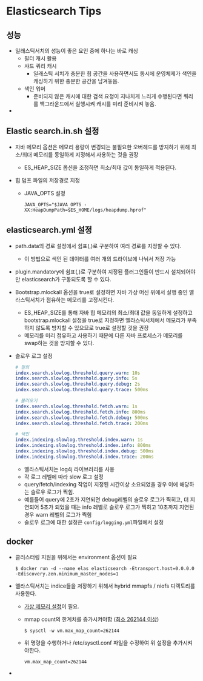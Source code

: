 # Elasticsearch Tips



## 성능

* 일래스틱서치의 성능이 좋은 요인 중에 하나는 바로 캐싱
  * 필터 캐시 활용
  * 샤드 쿼리 캐시
    * 일래스틱 서치가 충분한 힙 공간을 사용하면서도 동시에 운영체제가 색인을 캐싱하기 위한 충분한 공간을 남겨놓음.
  * 색인 워머
    * 준비되지 않은 캐시에 대한 검색 요청이 지나치게 느리게 수행된다면 쿼리를 백그라운드에서 실행시켜 캐시를 미리 준비시켜 놓음.
* ​



## Elastic search.in.sh 설정

* 자바 메모리 옵션은 메모리 용량이 변경되는 불필요한 오버헤드를 방지하기 위해 최소/최대 메모리를 동일하게 지정해서 사용하는 것을 권장

  * ES_HEAP_SIZE 옵션을 조정하면 최소/최대 값이 동일하게 적용된다.

* 힙 덤프 파일의 저장경로 지정

  * JAVA_OPTS 설정

    ```shell
    JAVA_OPTS="$JAVA_OPTS -XX:HeapDumpPath=$ES_HOME/logs/heapdump.hprof"
    ```



## elasticsearch.yml 설정

* path.data의 경로 설정에서 쉼표(,)로 구분하여 여러 경로를 지정할 수 있다.

  * 이 방법으로 색인 된 데이터를 여러 개의 드라이브에 나눠서 저장 가능

* plugin.mandatory에 쉼표(,)로 구분하여 지정된 플러그인들이 반드시 설치되어야만 elasticsearch가 구동되도록 할 수 있다.

* Bootstrap.mlockall 옵션을 true로 설정하면 자바 가상 머신 위에서 실행 중인 엘라스틱서치가 점유하는 메모리를 고정시킨다.

  * ES_HEAP_SIZE를 통해 자바 힙 메모리의 최소/최대 값을 동일하게 설정하고 bootstrap.mlockall 설정을 true로 지정하면 엘라스틱서치에서 메모리가 부족하지 않도록 방지할 수 있으므로 true로 설정할 것을 권장
  * 메모리를 미리 점유하고 사용하기 때문에 다른 자바 프로세스가 메모리를 swap하는 것을 방지할 수 있다.

* 슬로우 로그 설정

  ```yaml
  # 질의
  index.search.slowlog.threshold.query.warn: 10s
  index.search.slowlog.threshold.query.info: 5s
  index.search.slowlog.threshold.query.debug: 2s
  index.search.slowlog.threshold.query.trace: 500ms

  # 불러오기
  index.search.slowlog.threshold.fetch.warn: 1s
  index.search.slowlog.threshold.fetch.info: 800ms
  index.search.slowlog.threshold.fetch.debug: 500ms
  index.search.slowlog.threshold.fetch.trace: 200ms

  # 색인
  index.indexing.slowlog.threshold.index.warn: 1s
  index.indexing.slowlog.threshold.index.info: 800ms
  index.indexing.slowlog.threshold.index.debug: 500ms
  index.indexing.slowlog.threshold.index.trace: 200ms
  ```

  * 엘라스틱서치는 log4j 라이브러리를 사용
  * 각 로그 레벨에 따라 slow 로그 설정
  * query/fetch/indexing 작업이 지정된 시간이상 소요되었을 경우 이에 해당하는 슬로우 로그가 찍힘.
  * 예를들어 query에 2초가 지연되면 debug레벨의 슬로우 로그가 찍히고, 더 지연되어 5초가 되었을 때는 info 레벨로 슬로우 로그가 찍히고 10초까지 지연된 경우 warn 레벨의 로그가 찍힘
  * 슬로우 로그에 대한 설정은 `config/logging.yml`파일에서 설정



## docker

* 클러스터링 지원을 위해서는 environment 옵션이 필요

  ```shell
  $ docker run -d --name elas elasticsearch -Etransport.host=0.0.0.0 -Ediscovery.zen.minimum_master_nodes=1
  ```

* 엘라스틱서치는 indice들을 저장하기 위해서 hybrid mmapfs / niofs 디렉토리를 사용한다.

  * [가상 메모리 설정](https://www.elastic.co/guide/en/elasticsearch/reference/5.0/vm-max-map-count.html)이 필요.

  * mmap count의 한계치를 증가시켜야함 ([최소 262144 이상](https://www.elastic.co/guide/en/elasticsearch/reference/5.0/_maximum_map_count_check.html))

    ```shell
    $ sysctl -w vm.max_map_count=262144
    ```

  * 위 명령을 수행하거나 /etc/sysctl.conf 파일을 수정하여 위 설정을 추가시켜야한다.

    ```
    vm.max_map_count=262144
    ```

* ​